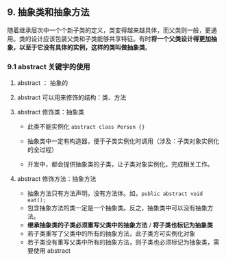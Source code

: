 ## 9. 抽象类和抽象方法

随着继承层次中一个个新子类的定义，类变得越来越具体，而父类则一般，更通用。类的设计应该包装父类和子类能够共享特征。有时**将一个父类设计得更加抽象，以至于它没有具体的实例，这样的类叫做抽象类**。

### 9.1 abstract 关键字的使用

1. abstract ： 抽象的

2. abstract 可以用来修饰的结构：类、方法

3. abstract 修饰类：抽象类 

   - 此类不能实例化 `abstract class Person {}`

   - 抽象类中一定有构造器，便于子类实例化时调用（涉及：子类对象实例化的全过程）
   - 开发中，都会提供抽象类的子类，让子类对象实例化，完成相关工作。

4. abstract 修饰方法：抽象方法 

   - 抽象方法只有方法声明，没有方法体。如，`public abstract void eat();`
   - 包含抽象方法的类一定是一个抽象类。反之，抽象类中可以没有抽象方法。
   - **继承抽象类的子类必须重写父类中的抽象方法** / **将子类也标记为抽象类**
   - 若子类重写了父类中的所有的抽象方法，此子类方可实例化对象
   - 若子类没有重写父类中所有的抽象方法，则子类也必须标记为抽象类，需要使用 abstract

